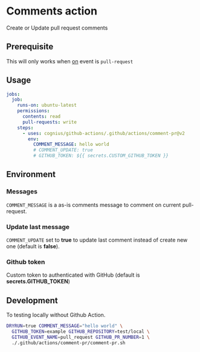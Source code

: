 # Comments action

Create or Update pull request comments

## Prerequisite

This will only works when [on][github-action-on-url] event is `pull-request`

[github-action-on-url]: https://docs.github.com/en/actions/using-workflows/workflow-syntax-for-github-actions#on

## Usage

```yaml
jobs:
  job:
    runs-on: ubuntu-latest
    permissions:
      contents: read
      pull-requests: write
    steps:
      - uses: cognius/github-actions/.github/actions/comment-pr@v2
        env:
          COMMENT_MESSAGE: hello world
          # COMMENT_UPDATE: true
          # GITHUB_TOKEN: ${{ secrets.CUSTOM_GITHUB_TOKEN }}
```

## Environment

### Messages

`COMMENT_MESSAGE` is a as-is comments message to comment on current pull-request.

### Update last message

`COMMENT_UPDATE` set to **true** to update last comment instead of
create new one (default is **false**).

### Github token

Custom token to authenticated with GitHub (default is **secrets.GITHUB_TOKEN**)

## Development

To testing locally without Github Action.

```bash
DRYRUN=true COMMENT_MESSAGE="hello world" \
  GITHUB_TOKEN=example GITHUB_REPOSITORY=test/local \
  GITHUB_EVENT_NAME=pull_request GITHUB_PR_NUMBER=1 \
  ./.github/actions/comment-pr/comment-pr.sh
```
